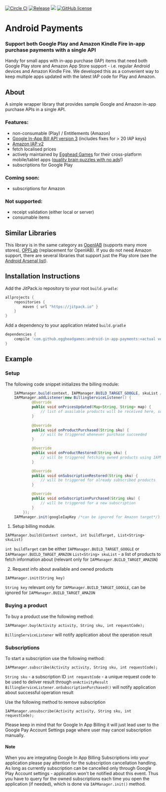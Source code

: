 [![Circle CI](https://circleci.com/gh/eggheadgames/android-in-app-payments.svg?style=svg)](https://circleci.com/gh/eggheadgames/android-in-app-payments)
[![Release](https://jitpack.io/v/eggheadgames/android-in-app-payments.svg)](https://jitpack.io/#eggheadgames/android-in-app-payments)
<a target="_blank" href="https://android-arsenal.com/api?level=15"><img src="https://img.shields.io/badge/API-15%2B-orange.svg"></a>
[![GitHub license](https://img.shields.io/badge/license-MIT-lightgrey.svg)](https://github.com/eggheadgames/android-in-app-payments/blob/master/LICENSE)


# Android Payments

### Support both Google Play and Amazon Kindle Fire in-app purchase payments with a single API

Handy for small apps with in-app purchase (IAP) items that need both Google Play store and Amazon App Store support - i.e. regular Android devices and Amazon Kindle Fire.
We developed this as a convenient way to keep multiple apps updated with the latest IAP code for Play and Amazon. 

## About

A simple wrapper library that provides sample Google and Amazon in-app purchase APIs in a single API.

### Features:
 * non-consumable (Play) / Entitlements (Amazon)
 * [Google In-App Bill API version 3](https://developer.android.com/google/play/billing/billing_overview.html) (includes fixes for > 20 IAP keys)
 * [Amazon IAP v2](https://developer.amazon.com/appsandservices/apis/earn/in-app-purchasing)
 * fetch localised prices
 * actively maintained by [Egghead Games](http://eggheadgames.com) for their cross-platform mobile/tablet apps ([quality brain puzzles with no ads](https://play.google.com/store/apps/dev?id=8905223606155014113)!)
 * subscriptions for Google Play

### Coming soon: 
 * subscriptions for Amazon
 
### Not supported:
  * receipt validation (either local or server)
  * consumable items

## Similar Libraries

This library is in the same category as [OpenIAB](https://github.com/onepf/OpenIAB) (supports many more stores), 
[OPFLab](https://github.com/onepf/OPFIab) (replacement for OpenIAB). 
If you do not need Amazon support, there are several libraries that support just the Play store (see the [Android Arsenal list](https://android-arsenal.com/tag/79)).

## Installation Instructions

Add the JitPack.io repository to your root `build.gradle`:

```gradle
allprojects {
    repositories {
        maven { url "https://jitpack.io" }
    }
}
```

Add a dependency to your application related `build.gradle`

```gradle
dependencies {
    compile 'com.github.eggheadgames:android-in-app-payments:<actual version>'
}
```

## Example
### Setup
The following code snippet initializes the billing module:

```java
    IAPManager.build(context, IAPManager.BUILD_TARGET_GOOGLE, skuList /*can be ignored for Google traget*/);
    IAPManager.addListener(new BillingServiceListener() {
            @Override
            public void onPricesUpdated(Map<String, String> map) {
                // list of available products will be received here, so you can update UI with prices if needed
            }
            
            @Override
            public void onProductPurchased(String sku) {
                // will be triggered whenever purchase succeeded 
            }

            @Override
            public void onProductRestored(String sku) {
                // will be triggered fetching owned products using IAPManager.init();
            }

            @Override
            public void onSubscriptionRestored(String sku) {
                // will be triggered for already subscribed products
            }

            @Override
            public void onSubscriptionPurchased(String sku) {
                // will be triggered for a new subscription
            }
        });
    IAPManager.init(googleIapKey /*can be ignored for Amazon target*/);
```

1. Setup billing module.
```
IAPManager.build(Context context, int buildTarget, List<String> skuList)
``` 

`int buildTarget` can be either `IAPManager.BUILD_TARGET_GOOGLE` or `IAPManager.BUILD_TARGET_AMAZON`
`List<String> skuList` - a list of products to fetch information about (relevant only for `IAPManager.BUILD_TARGET_AMAZON`)

2. Request info about available and owned products
```
IAPManager.init(String key)
```

`String key` relevant only for `IAPManager.BUILD_TARGET_GOOGLE`, can be ignored for `IAPManager.BUILD_TARGET_AMAZON`

### Buying a product

To buy a product use the following method:
```
IAPManager.buy(Activity activity, String sku, int requestCode);
```
`BillingServiceListener` will notify application about the operation result

### Subscriptions

To start a subscription use the following method:

```
IAPManager.subscribe(Activity activity, String sku, int requestCode);
```

`String sku` - a subscription ID
`int requestCode` - a unique request code to be used to deliver result through `onActivityResult`
`BillingServiceListener.onSubscriptionPurchased()` will notify application about successful operation result

Use the following method to remove subscription 

```
IAPManager.unsubscribe(Activity activity, String sku, int requestCode);
```

Please keep in mind that for Google In App Billing it will just lead user to the Google Pay Account Settings page where user may cancel subscription manually.

#### Note

When you are integrating Google In App Billing Subscriptions into your application please pay attention for the subscription cancellation handling.
As long as currently subscription can be cancelled only through Google Play Account settings - application won't be notified about this event.
Thus you have to query for the owned subscriptions each time you open the application (if needed), which is done via `IAPManager.init()` method.
